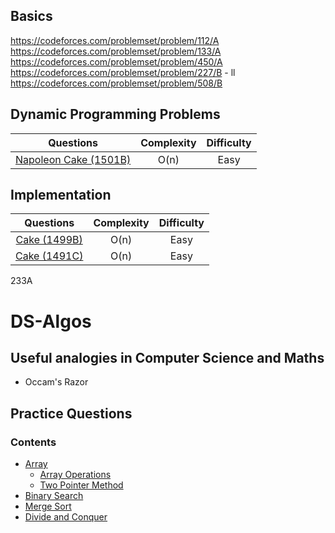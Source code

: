 ## Basics
https://codeforces.com/problemset/problem/112/A
https://codeforces.com/problemset/problem/133/A
https://codeforces.com/problemset/problem/450/A
https://codeforces.com/problemset/problem/227/B - ll
https://codeforces.com/problemset/problem/508/B

## Dynamic Programming Problems
| Questions | Complexity | Difficulty |
|:--:|:--:|:--:|
| [Napoleon Cake (1501B)](https://codeforces.com/problemset/problem/1501/B)| O(n) | Easy |

## Implementation
| Questions | Complexity | Difficulty |
|:--:|:--:|:--:|
| [ Cake (1499B)](https://codeforces.com/problemset/problem/1499/B)| O(n) | Easy |
| [ Cake (1491C)](https://codeforces.com/problemset/problem/1491/C)| O(n) | Easy |
233A

# DS-Algos
## Useful analogies in Computer Science and Maths
- Occam's Razor
## Practice Questions
### Contents
- [Array](#array)
  - [Array Operations](#array-operations)
  - [Two Pointer Method](#two-pointer-method)
- [Binary Search](#binary-search)
- [Merge Sort](#merge-sort)
- [Divide and Conquer](#divide-and-conquer)
